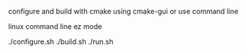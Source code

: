 

configure and build with cmake using cmake-gui or use command line

linux command line ez mode

./configure.sh
./build.sh
./run.sh
